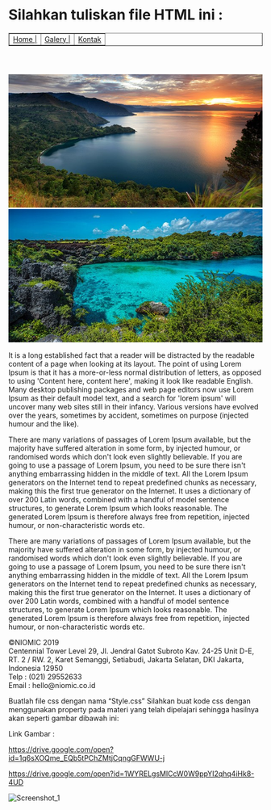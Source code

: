 # Silahkan tuliskan file HTML ini :

<!DOCTYPE html>
<html lang="en" dir="ltr">
 <head>
        <meta charset="utf-8" />
        <title>Tugas CSS - Niomic</title>
        <link rel="stylesheet" href="style.css" />
 </head>
 <body>
        <header>
         <div class="div_menu">
           <table border="1" class="menu">
             <td><a class="menu" href="#">Home |</a></td>
             <td><a class="menu" href="#">Galery |</a></td>
             <td><a class="menu" href="#">Kontak</a></td>
           </table>
         </div>
        </header>
        <main>
         <div class="slider-div">
           <img class="slider" src="slider.jpg" alt="" />
           <img class="slider" src="slider2.jpg" alt="" />
         </div>
         <div>
           <p>
             It is a long established fact that a reader will be distracted by the
             readable content of a page when looking at its layout. The point of
             using Lorem Ipsum is that it has a more-or-less normal distribution of
             letters, as opposed to using 'Content here, content here', making it
             look like readable English. Many desktop publishing packages and web
             page editors now use Lorem Ipsum as their default model text, and a
             search for 'lorem ipsum' will uncover many web sites still in their
             infancy. Various versions have evolved over the years, sometimes by
             accident, sometimes on purpose (injected humour and the like).
           </p>
           <p>
             There are many variations of passages of Lorem Ipsum available, but
             the majority have suffered alteration in some form, by injected
             humour, or randomised words which don't look even slightly believable.
             If you are going to use a passage of Lorem Ipsum, you need to be sure
             there isn't anything embarrassing hidden in the middle of text. All
             the Lorem Ipsum generators on the Internet tend to repeat predefined
             chunks as necessary, making this the first true generator on the
             Internet. It uses a dictionary of over 200 Latin words, combined with
             a handful of model sentence structures, to generate Lorem Ipsum which
             looks reasonable. The generated Lorem Ipsum is therefore always free
             from repetition, injected humour, or non-characteristic words etc.
           </p>
           <p>
             There are many variations of passages of Lorem Ipsum available, but
             the majority have suffered alteration in some form, by injected
             humour, or randomised words which don't look even slightly believable.
             If you are going to use a passage of Lorem Ipsum, you need to be sure
             there isn't anything embarrassing hidden in the middle of text. All
             the Lorem Ipsum generators on the Internet tend to repeat predefined
             chunks as necessary, making this the first true generator on the
             Internet. It uses a dictionary of over 200 Latin words, combined with
             a handful of model sentence structures, to generate Lorem Ipsum which
             looks reasonable. The generated Lorem Ipsum is therefore always free
             from repetition, injected humour, or non-characteristic words etc.
           </p>
         </div>
        </main>
        <footer>
         <div class="footer">&copy;NIOMIC 2019 <br /></div>
         <div class="footer-alamat">
           Centennial Tower Level 29, Jl. Jendral Gatot Subroto Kav. 24-25 Unit
           D-E, RT. 2 / RW. 2, Karet Semanggi, Setiabudi, Jakarta Selatan, DKI
           Jakarta, Indonesia 12950 <br />
           Telp : (021) 29552633 <br />
           Email : hello@niomic.co.id <br />
         </div>
        </footer>
 </body>
</html>

Buatlah file css dengan nama “Style.css”
Silahkan buat kode css dengan menggunakan property pada materi yang telah dipelajari sehingga hasilnya akan seperti gambar dibawah ini:

Link Gambar :

https://drive.google.com/open?id=1q6sXOQme_EQb5tPChZMtjCqngGFWWU-j

https://drive.google.com/open?id=1WYRELgsMlCcW0W9ppYI2qhq4iHk8-4UD

<img width="960" alt="Screenshot_1" src="https://lh3.googleusercontent.com/6u-LwvAcP_tAvR2nJw5FDRDOZZef6cbmBgyOjGCZNk44N-NA-AeuNyzxBbn8n1kUk0xbF1-i_IamoQSBGsrHx-fp_hSEHtt6giqykqyk5gLMlNxWQYz9PpScmIOJiLkdhiTU9YsI1ZOFvIZwMRuGcHpmREuF91mQ4_iVgBoxSCnG4MBxJT36gA"></img>

